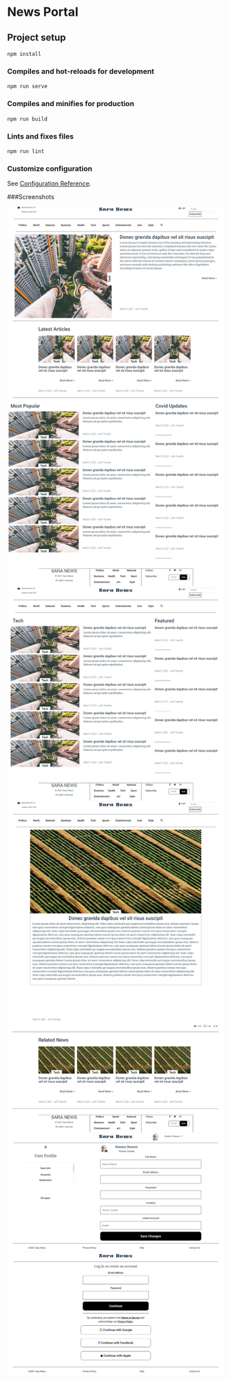 # News Portal

## Project setup
```
npm install
```

### Compiles and hot-reloads for development
```
npm run serve
```

### Compiles and minifies for production
```
npm run build
```

### Lints and fixes files
```
npm run lint
```

### Customize configuration
See [Configuration Reference](https://cli.vuejs.org/config/).

###Screenshots

![alt text](./screencapture-localhost-8080-2022-02-15-10_32_11.png)
![alt text](./screencapture-localhost-8080-category-page-2022-02-15-10_33_51.png)
![alt text](./screencapture-localhost-8080-article-2022-02-15-10_35_09.png)
![alt text](./screencapture-localhost-8080-profile-2022-02-15-10_36_03.png)
![alt text](./screencapture-localhost-8080-login-2022-02-15-10_36_53.png)
